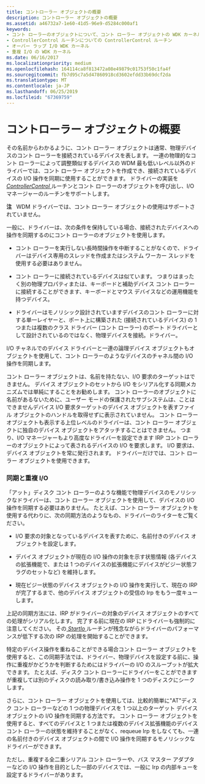 ```yaml
---
title: コントローラー オブジェクトの概要
description: コントローラー オブジェクトの概要
ms.assetid: a46732a7-1e60-41d5-96e9-d5284c000af1
keywords:
- コント ローラーのオブジェクトについて、コント ローラー オブジェクトの WDK カーネル
- ControllerControl ルーチンについての ControllerControl ルーチン
- オーバー ラップ I/O WDK カーネル
- 重複 I/O の WDK カーネル
ms.date: 06/16/2017
ms.localizationpriority: medium
ms.openlocfilehash: 164114ca8f813472a08e49879c01753f50c1fa4f
ms.sourcegitcommit: fb7d95c7a5d47860918cd3602efdd33b69dcf2da
ms.translationtype: MT
ms.contentlocale: ja-JP
ms.lasthandoff: 06/25/2019
ms.locfileid: "67369759"
---
```

# <a name="introduction-to-controller-objects"></a>コントローラー オブジェクトの概要





その名前からわかるように、コント ローラー オブジェクトは通常、物理デバイスのコント ローラーを接続されているデバイスを表します。 一連の物理的なコント ローラーによって調整類似するデバイスの WDM 最も低いレベル以外のドライバーでは、コント ローラー オブジェクトを作成でき、接続されているデバイスの I/O 操作を同期に使用することができます。 ドライバーの実装を[ *ControllerControl* ](https://msdn.microsoft.com/library/windows/hardware/ff542049)ルーチンとコント ローラーのオブジェクトを呼び出し、I/O マネージャーのルーチンをサポートします。

**注**   WDM ドライバーでは、コント ローラー オブジェクトの使用はサポートされていません。

 

一般に、ドライバーは、次の条件を保持している場合、接続されたデバイスへの操作を同期するのにコント ローラーのオブジェクトを使用します。

-   コント ローラーを実行しない長時間操作を中断することがなくので、ドライバーはデバイス専用のスレッドを作成またはシステム ワーカー スレッドを使用する必要はありません。

-   コント ローラーに接続されているデバイスは似ています。 つまりはまったく別の物理プロパティまたは、キーボードと補助デバイス コント ローラーに接続することができます、キーボードとマウス デバイスなどの運用機能を持つデバイス。

-   ドライバーはモノリシック設計されていますデバイスのコント ローラーに対する単一レイヤーと、ポート上に構築された (接続されているデバイス) の 1 つまたは複数のクラス ドライバー (コント ローラー) のポート ドライバーとして設計されているのではなく、物理デバイスを接続。ドライバー。

I/O チャネルでのデバイス ドライバーと一連の論理デバイス オブジェクトもオブジェクトを使用して、コント ローラーのようなデバイスのチャネル間の I/O 操作を同期します。

コント ローラー オブジェクトは、名前を持たない、I/O 要求のターゲットはできません。 デバイス オブジェクトのセットから I/O をシリアル化する同期メカニズムでは単純にすることをお勧めします。 コント ローラーのオブジェクトに名前があるないために、ユーザー モードの保護されたサブシステムは、ことはできませんデバイス I/O 要求ターゲットのデバイス オブジェクトを表すファイル オブジェクトのハンドルを取得せずに表示されていません。 コント ローラー オブジェクトも表示する上位レベルのドライバーは、コント ローラー オブジェクトに独自のデバイス オブジェクトをアタッチすることはできません。 つまり、I/O マネージャーもより高度なドライバーを設定できます IRP コント ローラーのオブジェクトによって表されるデバイスの I/O を要求します。 I/O 要求は、デバイス オブジェクトを常に発行されます。 ドライバーだけでは、コント ローラー オブジェクトを使用できます。

### <a name="synchronization-and-overlapped-io"></a>同期と重複 I/O

「アット」ディスク コント ローラーのような機能で物理デバイスのモノリシックなドライバーは、コント ローラー オブジェクトを使用して、デバイスの I/O 操作を同期する必要はありません。 たとえば、コント ローラー オブジェクトを使用する代わりに、次の同期方法のようなもの、ドライバーのライターをご覧ください。

-   I/O 要求の対象となっているデバイスを表すために、名前付きのデバイス オブジェクトを設定します。

-   デバイス オブジェクトが現在の I/O 操作の対象を示す状態情報 (各デバイスの拡張機能で、または 1 つのデバイスの拡張機能にデバイスがビジー状態フラグのセットなど) を維持します。

-   現在ビジー状態のデバイス オブジェクトの I/O 操作を実行して、現在の IRP が完了するまで、他のデバイス オブジェクトの受信の Irp をもう一度キューします。

上記の同期方法には、IRP がドライバーの対象のデバイス オブジェクトのすべての処理がシリアル化します。 完了する前に現在の IRP にドライバーも強制的に注意してください。 その[ *StartIo* ](https://docs.microsoft.com/windows-hardware/drivers/ddi/content/wdm/nc-wdm-driver_startio)ルーチンが残念ながらドライバーのパフォーマンスが低下する次の IRP の処理を開始することができます。

特定のデバイス操作を重ねることができる場合コント ローラー オブジェクトを使用すると、この同期手法では、ドライバー、物理デバイスを設定する前に、操作に重複がかどうかを判断するためにはドライバーの I/O のスループットが拡大できます。 たとえば、ディスク コント ローラーにドライバーをことができますが重複しては別のディスクの読み取り/書き込み操作を 1 つのディスクにシークします。

さらに、コント ローラー オブジェクトを使用しては、比較的簡単に"AT"ディスク コント ローラーなどの 1 つの物理デバイスを 1 つ以上のターゲット デバイス オブジェクトの I/O 操作を同期する方法です。 コント ローラー オブジェクトを使用すると、すべてのデバイスと 1 つまたは複数のデバイス拡張機能のデバイス コント ローラーの状態を維持することがなく、requeue Irp をしなくても、一連の名前付きのデバイス オブジェクトの間で I/O 操作を同期するモノリシックなドライバーができます。

ただし、重複する全二重シリアル コント ローラーや、バス マスター アダプターなどの I/O 操作を目的とした一部のデバイスでは、一般に Irp の内部キューを設定するドライバーがあります。

 

 




